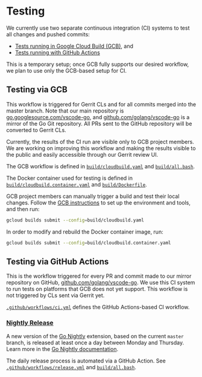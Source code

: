 # Testing

We currently use two separate continuous integration (CI) systems to test all changes and pushed commits:

* [Tests running in Google Cloud Build (GCB)](#testing-via-gcb), and
* [Tests running with GitHub Actions](#testing-via-github-actions)

This is a temporary setup; once GCB fully supports our desired workflow, we plan to use only the GCB-based setup for CI.

## Testing via GCB

This workflow is triggered for Gerrit CLs and for all  commits merged into the master branch. Note that our main repository is [go.googlesource.com/vscode-go](https://go.googlesource.com/vscode-go), and
[github.com/golang/vscode-go](https://github.com/golang/vscode-go) is a mirror of the Go Git repository. All PRs sent to the GitHub repository will be converted to Gerrit CLs.

Currently, the results of the CI run are visible only to GCB  project members. We are working on improving this workflow and making the results visible to the public and easily accessible through our Gerrit review UI.

The GCB workflow is defined in [`build/cloudbuild.yaml`](../build/cloudbuild.yaml) and [`build/all.bash`](../build/all.bash).

The Docker container used for testing is defined in [`build/cloudbuild.container.yaml`](../build/cloudbuild.container.yaml) and [`build/Dockerfile`](../build/Dockerfile).

GCB project members can manually trigger a build and test their local changes. Follow the [GCB instructions](https://cloud.google.com/cloud-build/docs/running-builds/start-build-manually) to set up the environment and tools, and then run:

```bash
gcloud builds submit --config=build/cloudbuild.yaml
```

In order to modify and rebuild the Docker container image, run:

```bash
gcloud builds submit --config=build/cloudbuild.container.yaml
```

## Testing via GitHub Actions

This is the workflow triggered for every PR and commit made to our mirror repository on GitHub, [github.com/golang/vscode-go](https://github.com/golang/vscode-go). We use this CI system to run tests on platforms that GCB does not yet support. This workflow is not triggered by CLs sent via Gerrit yet.

[`.github/workflows/ci.yml`](../.github/workflows/ci.yml) defines the GitHub Actions-based CI workflow.

### [Nightly Release](nightly.md)

A new version of the [Go Nightly](nightly.md) extension, based on the current `master` branch, is released at least once a day between Monday and Thursday. Learn more in the [Go Nightly documentation](nightly.md).

The daily release process is automated via a GitHub Action. See [`.github/workflows/release.yml`](../.github/workflows/release.yml) and [`build/all.bash`](../build/all.bash).
